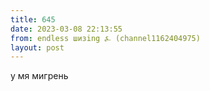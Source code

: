 ```yaml
---
title: 645
date: 2023-03-08 22:13:55
from: endless шизing ⍼ (channel1162404975)
layout: post
---
```


у мя мигрень
